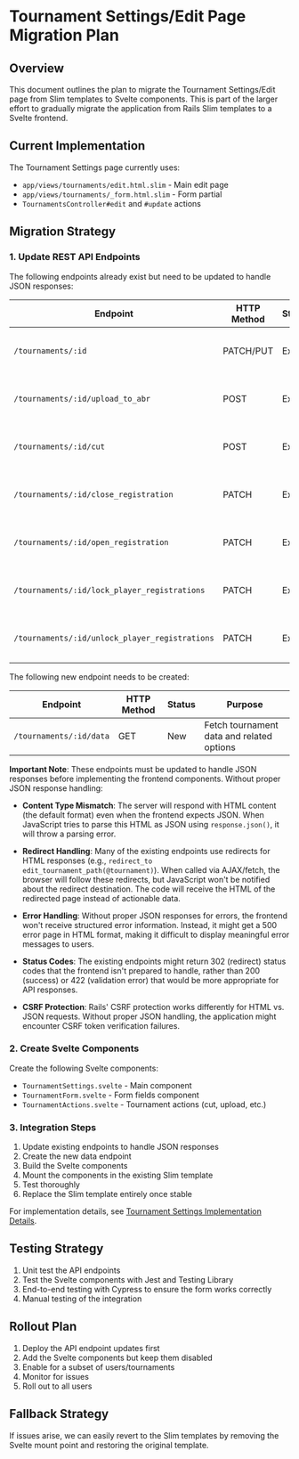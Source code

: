 # Tournament Settings/Edit Page Migration Plan

## Overview

This document outlines the plan to migrate the Tournament Settings/Edit page from Slim templates to Svelte components. This is part of the larger effort to gradually migrate the application from Rails Slim templates to a Svelte frontend.

## Current Implementation

The Tournament Settings page currently uses:
- `app/views/tournaments/edit.html.slim` - Main edit page
- `app/views/tournaments/_form.html.slim` - Form partial
- `TournamentsController#edit` and `#update` actions

## Migration Strategy

### 1. Update REST API Endpoints

The following endpoints already exist but need to be updated to handle JSON responses:

| Endpoint | HTTP Method | Status | Changes Needed |
|----------|------------|---------|---------------|
| `/tournaments/:id` | PATCH/PUT | Exists | Add JSON response format |
| `/tournaments/:id/upload_to_abr` | POST | Exists | Add JSON response format |
| `/tournaments/:id/cut` | POST | Exists | Add JSON response format |
| `/tournaments/:id/close_registration` | PATCH | Exists | Add JSON response format |
| `/tournaments/:id/open_registration` | PATCH | Exists | Add JSON response format |
| `/tournaments/:id/lock_player_registrations` | PATCH | Exists | Add JSON response format |
| `/tournaments/:id/unlock_player_registrations` | PATCH | Exists | Add JSON response format |

The following new endpoint needs to be created:

| Endpoint | HTTP Method | Status | Purpose |
|----------|------------|---------|---------|
| `/tournaments/:id/data` | GET | New | Fetch tournament data and related options |

**Important Note**: These endpoints must be updated to handle JSON responses before implementing the frontend components. Without proper JSON response handling:

- **Content Type Mismatch**: The server will respond with HTML content (the default format) even when the frontend expects JSON. When JavaScript tries to parse this HTML as JSON using `response.json()`, it will throw a parsing error.

- **Redirect Handling**: Many of the existing endpoints use redirects for HTML responses (e.g., `redirect_to edit_tournament_path(@tournament)`). When called via AJAX/fetch, the browser will follow these redirects, but JavaScript won't be notified about the redirect destination. The code will receive the HTML of the redirected page instead of actionable data.

- **Error Handling**: Without proper JSON responses for errors, the frontend won't receive structured error information. Instead, it might get a 500 error page in HTML format, making it difficult to display meaningful error messages to users.

- **Status Codes**: The existing endpoints might return 302 (redirect) status codes that the frontend isn't prepared to handle, rather than 200 (success) or 422 (validation error) that would be more appropriate for API responses.

- **CSRF Protection**: Rails' CSRF protection works differently for HTML vs. JSON requests. Without proper JSON handling, the application might encounter CSRF token verification failures.

### 2. Create Svelte Components

Create the following Svelte components:

- `TournamentSettings.svelte` - Main component
- `TournamentForm.svelte` - Form fields component
- `TournamentActions.svelte` - Tournament actions (cut, upload, etc.)

### 3. Integration Steps

1. Update existing endpoints to handle JSON responses
2. Create the new data endpoint
3. Build the Svelte components
4. Mount the components in the existing Slim template
5. Test thoroughly
6. Replace the Slim template entirely once stable

For implementation details, see [Tournament Settings Implementation Details](./tournament_settings_implementation.md).

## Testing Strategy

1. Unit test the API endpoints
2. Test the Svelte components with Jest and Testing Library
3. End-to-end testing with Cypress to ensure the form works correctly
4. Manual testing of the integration

## Rollout Plan

1. Deploy the API endpoint updates first
2. Add the Svelte components but keep them disabled
3. Enable for a subset of users/tournaments
4. Monitor for issues
5. Roll out to all users

## Fallback Strategy

If issues arise, we can easily revert to the Slim templates by removing the Svelte mount point and restoring the original template.